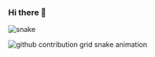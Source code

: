 ### Hi there 👋

![snake](https://raw.githubusercontent.com/VictorReghini/VictorReghini/d8d097e186fe9d8bdf5cd994bd538f3ef712fee4/github-contribution-grid-snake.svg)

<picture>
  <source media="(prefers-color-scheme: dark)" srcset="https://raw.githubusercontent.com/VictorReghini/VictorReghini/main/github-contribution-grid-snake-dark.svg">
  <source media="(prefers-color-scheme: light)" srcset="https://raw.githubusercontent.com/VictorReghini/VictorReghini/main/github-contribution-grid-snake.svg">
  <img alt="github contribution grid snake animation" src="https://raw.githubusercontent.com/VictorReghini/VictorReghini/main/github-contribution-grid-snake.svg">
</picture>

<!--
**VictorReghini/VictorReghini** is a ✨ _special_ ✨ repository because its `README.md` (this file) appears on your GitHub profile.

Here are some ideas to get you started:

- 🔭 I’m currently working on ...
- 🌱 I’m currently learning ...
- 👯 I’m looking to collaborate on ...
- 🤔 I’m looking for help with ...
- 💬 Ask me about ...
- 📫 How to reach me: ...
- 😄 Pronouns: ...
- ⚡ Fun fact: ...
-->
